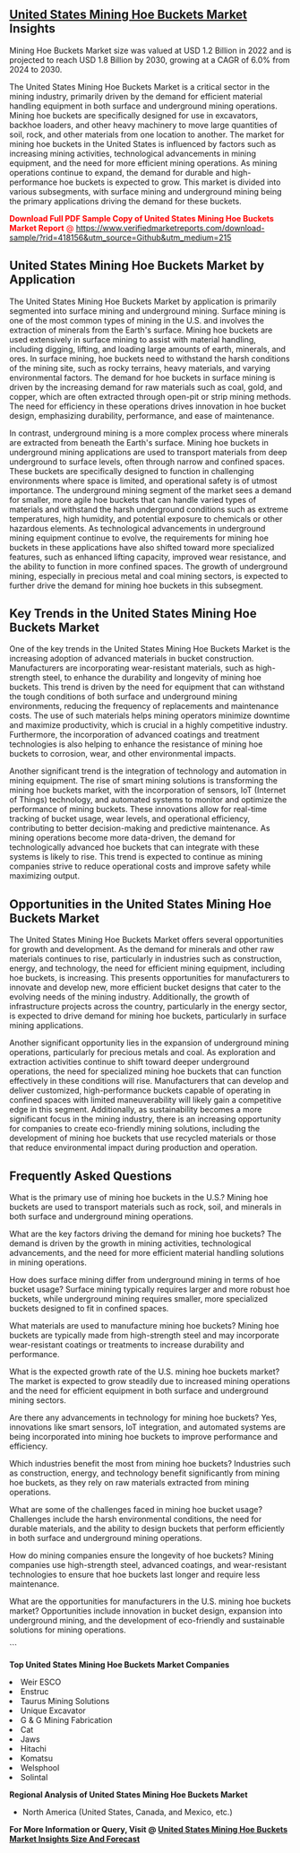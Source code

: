 <h2><a href="https://www.verifiedmarketreports.com/download-sample/?rid=418156&amp;utm_source=Github&amp;utm_medium=215" target="_blank">United States Mining Hoe Buckets Market</a> Insights</h2><p>Mining Hoe Buckets Market size was valued at USD 1.2 Billion in 2022 and is projected to reach USD 1.8 Billion by 2030, growing at a CAGR of 6.0% from 2024 to 2030.</p><p><p>The United States Mining Hoe Buckets Market is a critical sector in the mining industry, primarily driven by the demand for efficient material handling equipment in both surface and underground mining operations. Mining hoe buckets are specifically designed for use in excavators, backhoe loaders, and other heavy machinery to move large quantities of soil, rock, and other materials from one location to another. The market for mining hoe buckets in the United States is influenced by factors such as increasing mining activities, technological advancements in mining equipment, and the need for more efficient mining operations. As mining operations continue to expand, the demand for durable and high-performance hoe buckets is expected to grow. This market is divided into various subsegments, with surface mining and underground mining being the primary applications driving the demand for these buckets. <p><span class=""><span style="color: #ff0000;"><strong>Download Full PDF Sample Copy of United States Mining Hoe Buckets Market Report</strong> @ </span><a href="https://www.verifiedmarketreports.com/download-sample/?rid=418156&amp;utm_source=Github&amp;utm_medium=215" target="_blank">https://www.verifiedmarketreports.com/download-sample/?rid=418156&amp;utm_source=Github&amp;utm_medium=215</a></span></p> </p><h2>United States Mining Hoe Buckets Market by Application</h2><p>The United States Mining Hoe Buckets Market by application is primarily segmented into surface mining and underground mining. Surface mining is one of the most common types of mining in the U.S. and involves the extraction of minerals from the Earth's surface. Mining hoe buckets are used extensively in surface mining to assist with material handling, including digging, lifting, and loading large amounts of earth, minerals, and ores. In surface mining, hoe buckets need to withstand the harsh conditions of the mining site, such as rocky terrains, heavy materials, and varying environmental factors. The demand for hoe buckets in surface mining is driven by the increasing demand for raw materials such as coal, gold, and copper, which are often extracted through open-pit or strip mining methods. The need for efficiency in these operations drives innovation in hoe bucket design, emphasizing durability, performance, and ease of maintenance. </p><p>In contrast, underground mining is a more complex process where minerals are extracted from beneath the Earth's surface. Mining hoe buckets in underground mining applications are used to transport materials from deep underground to surface levels, often through narrow and confined spaces. These buckets are specifically designed to function in challenging environments where space is limited, and operational safety is of utmost importance. The underground mining segment of the market sees a demand for smaller, more agile hoe buckets that can handle varied types of materials and withstand the harsh underground conditions such as extreme temperatures, high humidity, and potential exposure to chemicals or other hazardous elements. As technological advancements in underground mining equipment continue to evolve, the requirements for mining hoe buckets in these applications have also shifted toward more specialized features, such as enhanced lifting capacity, improved wear resistance, and the ability to function in more confined spaces. The growth of underground mining, especially in precious metal and coal mining sectors, is expected to further drive the demand for mining hoe buckets in this subsegment. </p><h2>Key Trends in the United States Mining Hoe Buckets Market</h2><p>One of the key trends in the United States Mining Hoe Buckets Market is the increasing adoption of advanced materials in bucket construction. Manufacturers are incorporating wear-resistant materials, such as high-strength steel, to enhance the durability and longevity of mining hoe buckets. This trend is driven by the need for equipment that can withstand the tough conditions of both surface and underground mining environments, reducing the frequency of replacements and maintenance costs. The use of such materials helps mining operators minimize downtime and maximize productivity, which is crucial in a highly competitive industry. Furthermore, the incorporation of advanced coatings and treatment technologies is also helping to enhance the resistance of mining hoe buckets to corrosion, wear, and other environmental impacts.</p><p>Another significant trend is the integration of technology and automation in mining equipment. The rise of smart mining solutions is transforming the mining hoe buckets market, with the incorporation of sensors, IoT (Internet of Things) technology, and automated systems to monitor and optimize the performance of mining buckets. These innovations allow for real-time tracking of bucket usage, wear levels, and operational efficiency, contributing to better decision-making and predictive maintenance. As mining operations become more data-driven, the demand for technologically advanced hoe buckets that can integrate with these systems is likely to rise. This trend is expected to continue as mining companies strive to reduce operational costs and improve safety while maximizing output.</p><h2>Opportunities in the United States Mining Hoe Buckets Market</h2><p>The United States Mining Hoe Buckets Market offers several opportunities for growth and development. As the demand for minerals and other raw materials continues to rise, particularly in industries such as construction, energy, and technology, the need for efficient mining equipment, including hoe buckets, is increasing. This presents opportunities for manufacturers to innovate and develop new, more efficient bucket designs that cater to the evolving needs of the mining industry. Additionally, the growth of infrastructure projects across the country, particularly in the energy sector, is expected to drive demand for mining hoe buckets, particularly in surface mining applications.</p><p>Another significant opportunity lies in the expansion of underground mining operations, particularly for precious metals and coal. As exploration and extraction activities continue to shift toward deeper underground operations, the need for specialized mining hoe buckets that can function effectively in these conditions will rise. Manufacturers that can develop and deliver customized, high-performance buckets capable of operating in confined spaces with limited maneuverability will likely gain a competitive edge in this segment. Additionally, as sustainability becomes a more significant focus in the mining industry, there is an increasing opportunity for companies to create eco-friendly mining solutions, including the development of mining hoe buckets that use recycled materials or those that reduce environmental impact during production and operation.</p><h2>Frequently Asked Questions</h2><p>What is the primary use of mining hoe buckets in the U.S.? Mining hoe buckets are used to transport materials such as rock, soil, and minerals in both surface and underground mining operations.</p><p>What are the key factors driving the demand for mining hoe buckets? The demand is driven by the growth in mining activities, technological advancements, and the need for more efficient material handling solutions in mining operations.</p><p>How does surface mining differ from underground mining in terms of hoe bucket usage? Surface mining typically requires larger and more robust hoe buckets, while underground mining requires smaller, more specialized buckets designed to fit in confined spaces.</p><p>What materials are used to manufacture mining hoe buckets? Mining hoe buckets are typically made from high-strength steel and may incorporate wear-resistant coatings or treatments to increase durability and performance.</p><p>What is the expected growth rate of the U.S. mining hoe buckets market? The market is expected to grow steadily due to increased mining operations and the need for efficient equipment in both surface and underground mining sectors.</p><p>Are there any advancements in technology for mining hoe buckets? Yes, innovations like smart sensors, IoT integration, and automated systems are being incorporated into mining hoe buckets to improve performance and efficiency.</p><p>Which industries benefit the most from mining hoe buckets? Industries such as construction, energy, and technology benefit significantly from mining hoe buckets, as they rely on raw materials extracted from mining operations.</p><p>What are some of the challenges faced in mining hoe bucket usage? Challenges include the harsh environmental conditions, the need for durable materials, and the ability to design buckets that perform efficiently in both surface and underground mining operations.</p><p>How do mining companies ensure the longevity of hoe buckets? Mining companies use high-strength steel, advanced coatings, and wear-resistant technologies to ensure that hoe buckets last longer and require less maintenance.</p><p>What are the opportunities for manufacturers in the U.S. mining hoe buckets market? Opportunities include innovation in bucket design, expansion into underground mining, and the development of eco-friendly and sustainable solutions for mining operations.</p>```</p><p><strong>Top United States Mining Hoe Buckets Market Companies</strong></p><div data-test-id=""><p><li>Weir ESCO</li><li> Enstruc</li><li> Taurus Mining Solutions</li><li> Unique Excavator</li><li> G & G Mining Fabrication</li><li> Cat</li><li> Jaws</li><li> Hitachi</li><li> Komatsu</li><li> Welsphool</li><li> Solintal</li></p><div><strong>Regional Analysis of&nbsp;United States Mining Hoe Buckets Market</strong></div><ul><li dir="ltr"><p dir="ltr">North America&nbsp;(United States, Canada, and Mexico, etc.)</p></li></ul><p><strong>For More Information or Query, Visit @&nbsp;</strong><strong><a href="https://www.verifiedmarketreports.com/product/mining-hoe-buckets-market/?utm_source=Github&amp;utm_medium=215" target="_blank">United States Mining Hoe Buckets Market Insights Size And Forecast</a></strong></p></div>
